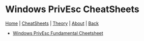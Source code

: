 # Windows PrivEsc CheatSheets
[Home](../index.md) | [CheatSheets](../cheatsheets.md) | [Theory](../theory.md) | [About](../about.md) | [Back](../cheatsheets.md)

* [Windows PrivEsc Fundamental Cheetsheet](CheetSheet.md)
